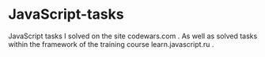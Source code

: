 # JavaScript-tasks
JavaScript tasks I solved on the site codewars.com .
As well as solved tasks within the framework of the training course learn.javascript.ru .
